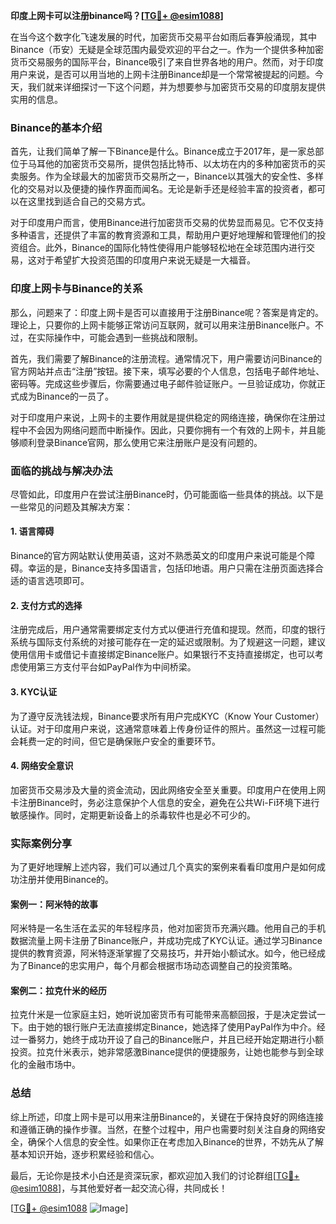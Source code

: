 **印度上网卡可以注册binance吗？[[TG💪+ @esim1088](https://t.me/s/esim1088)]**

在当今这个数字化飞速发展的时代，加密货币交易平台如雨后春笋般涌现，其中Binance（币安）无疑是全球范围内最受欢迎的平台之一。作为一个提供多种加密货币交易服务的国际平台，Binance吸引了来自世界各地的用户。然而，对于印度用户来说，是否可以用当地的上网卡注册Binance却是一个常常被提起的问题。今天，我们就来详细探讨一下这个问题，并为想要参与加密货币交易的印度朋友提供实用的信息。

### Binance的基本介绍

首先，让我们简单了解一下Binance是什么。Binance成立于2017年，是一家总部位于马耳他的加密货币交易所，提供包括比特币、以太坊在内的多种加密货币的买卖服务。作为全球最大的加密货币交易所之一，Binance以其强大的安全性、多样化的交易对以及便捷的操作界面而闻名。无论是新手还是经验丰富的投资者，都可以在这里找到适合自己的交易方式。

对于印度用户而言，使用Binance进行加密货币交易的优势显而易见。它不仅支持多种语言，还提供了丰富的教育资源和工具，帮助用户更好地理解和管理他们的投资组合。此外，Binance的国际化特性使得用户能够轻松地在全球范围内进行交易，这对于希望扩大投资范围的印度用户来说无疑是一大福音。

### 印度上网卡与Binance的关系

那么，问题来了：印度上网卡是否可以直接用于注册Binance呢？答案是肯定的。理论上，只要你的上网卡能够正常访问互联网，就可以用来注册Binance账户。不过，在实际操作中，可能会遇到一些挑战和限制。

首先，我们需要了解Binance的注册流程。通常情况下，用户需要访问Binance的官方网站并点击“注册”按钮。接下来，填写必要的个人信息，包括电子邮件地址、密码等。完成这些步骤后，你需要通过电子邮件验证账户。一旦验证成功，你就正式成为Binance的一员了。

对于印度用户来说，上网卡的主要作用就是提供稳定的网络连接，确保你在注册过程中不会因为网络问题而中断操作。因此，只要你拥有一个有效的上网卡，并且能够顺利登录Binance官网，那么使用它来注册账户是没有问题的。

### 面临的挑战与解决办法

尽管如此，印度用户在尝试注册Binance时，仍可能面临一些具体的挑战。以下是一些常见的问题及其解决方案：

#### 1. **语言障碍**
   Binance的官方网站默认使用英语，这对不熟悉英文的印度用户来说可能是个障碍。幸运的是，Binance支持多国语言，包括印地语。用户只需在注册页面选择合适的语言选项即可。

#### 2. **支付方式的选择**
   注册完成后，用户通常需要绑定支付方式以便进行充值和提现。然而，印度的银行系统与国际支付系统的对接可能存在一定的延迟或限制。为了规避这一问题，建议使用信用卡或借记卡直接绑定Binance账户。如果银行不支持直接绑定，也可以考虑使用第三方支付平台如PayPal作为中间桥梁。

#### 3. **KYC认证**
   为了遵守反洗钱法规，Binance要求所有用户完成KYC（Know Your Customer）认证。对于印度用户来说，这通常意味着上传身份证件的照片。虽然这一过程可能会耗费一定的时间，但它是确保账户安全的重要环节。

#### 4. **网络安全意识**
   加密货币交易涉及大量的资金流动，因此网络安全至关重要。印度用户在使用上网卡注册Binance时，务必注意保护个人信息的安全，避免在公共Wi-Fi环境下进行敏感操作。同时，定期更新设备上的杀毒软件也是必不可少的。

### 实际案例分享

为了更好地理解上述内容，我们可以通过几个真实的案例来看看印度用户是如何成功注册并使用Binance的。

#### 案例一：阿米特的故事
阿米特是一名生活在孟买的年轻程序员，他对加密货币充满兴趣。他用自己的手机数据流量上网卡注册了Binance账户，并成功完成了KYC认证。通过学习Binance提供的教育资源，阿米特逐渐掌握了交易技巧，并开始小额试水。如今，他已经成为了Binance的忠实用户，每个月都会根据市场动态调整自己的投资策略。

#### 案例二：拉克什米的经历
拉克什米是一位家庭主妇，她听说加密货币有可能带来高额回报，于是决定尝试一下。由于她的银行账户无法直接绑定Binance，她选择了使用PayPal作为中介。经过一番努力，她终于成功开设了自己的Binance账户，并且已经开始定期进行小额投资。拉克什米表示，她非常感激Binance提供的便捷服务，让她也能参与到全球化的金融市场中。

### 总结

综上所述，印度上网卡是可以用来注册Binance的，关键在于保持良好的网络连接和遵循正确的操作步骤。当然，在整个过程中，用户也需要时刻关注自身的网络安全，确保个人信息的安全性。如果你正在考虑加入Binance的世界，不妨先从了解基本知识开始，逐步积累经验和信心。

最后，无论你是技术小白还是资深玩家，都欢迎加入我们的讨论群组[[TG💪+ @esim1088](https://t.me/s/esim1088)]，与其他爱好者一起交流心得，共同成长！

[[TG💪+ @esim1088](https://t.me/s/esim1088) ![Image](https://i.postimg.cc/4NQfJmqS/Snipaste-2025-05-13-00-14-12.png)]